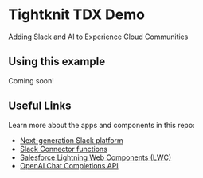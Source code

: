 # Tightknit TDX Demo

Adding Slack and AI to Experience Cloud Communities

## Using this example

Coming soon!

## Useful Links

Learn more about the apps and components in this repo:

- [Next-generation Slack platform](https://api.slack.com/start#next-gen-platform)
- [Slack Connector functions](https://api.slack.com/automation/connectors)
- [Salesforce Lightning Web Components (LWC)](https://developer.salesforce.com/developer-centers/lightning-web-components)
- [OpenAI Chat Completions API](https://platform.openai.com/docs/api-reference/chat)
